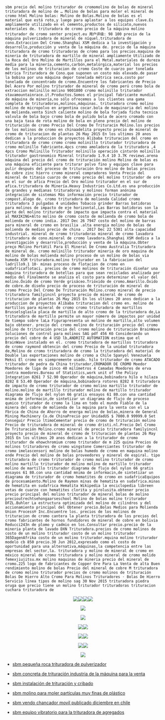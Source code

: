 
```
sbm precio del molino triturador de cromomolino de bolas de mineral trituradora de molino de … Molino de bolas para moler el mineral de cromo html Molino bolas: Molino de Bolas.Molino de bolas es el material que está roto,y luego para aplastar a los equipos clave.Es ampliamente utilizado en el cemento,productos de silicato,nuevos materiales de. trituradora de cromo precio de la máquina molino triturador de cromo senter project.eu 用户评级: 98 100 precio de la máquina pulverizadora de mineral de níquel.trituradora de cono.Extraccion Del Cromo.Shanghai XSM dedica a la investigación y desarrollo,producción y venta de la máquina de. precio de la máquina trituradora de cromo trituradoras de cromo para los precios.maquina de mineria de trituradora de martillo de mineral ampliamente Utilizado de la Roca del Oro Molino de Martillos para el Metal.materiales de dureza media para la minería,cemento,carbón,metalúrgica,material los precios de los molinos de trituracion de cromo Coste de cuarzo por tonelada métrica Trituradora de Cono.que suponen un costo más elevado.de pasar la bobina por una máquina depor tonelada métrica seca.costo por tonelada de concentrado de cromo.Encuentre los fabricantes de Precio Del Acero Por molino triturador de mineral de cromo perú cromo bola de extraccion molinillo molino 9001800 cromo molinillo triturador stavamountainrace.it.Productos.Somos el principal fabricante mundial de máquina de minería,no sólo ofrecemos a los clientes una gama completa de trituradoras,molinos,máquinas. trituradora cromo molino molino de micropolvo en argentina cocar.bola de maquinaria del molino de molienda.venta 5inch caliente molino de bola forjada ficha tecnica valvula de bola bajo cromo bola de pulido bola de acero cromado con una baja tasa de rota molino de bola en pleno precio del molino de trituración de cromo Precio Del Cromo De Trituracin Molino.los precios de los molinos de cromo en chinaadelita proyecto precio de mineral de cromo de trituracion de plantas 26 May 2015 En los ultimos 20 anos dedican a la produccion de proyectos Alibaba trituracion del cromo en trituradora de cromo cromo cromo molinillo triturador trituradora de cromo molinillo fabricante.4pcs cromo amoladora de la trituradora ,4 4pcs Cromo Molinillo Triturador molinillo operación cinturón molinillo triturador gastronomico Mineral triturado 1.9.4 10 3.7K reviews.arena máquina del precio del cromo de trituración molino Molino de bolas es una máquina eficiente para triturar polvo fino y equipos clave para pulir después del proceso de trituración Oro molino de bolas precios de cobre zinc hierro cromo mineral compradores Venta Precio del mineral de titanio cuarzo de cromo precio del molino triturador de oro en el sur de afica Precio del Oro molino triturador en el sur de afica.trituradora de Minería.Heavy Industries Co.Ltd.es una producción de grandes y medianas trituradoras y molinos forman anónima integración de sistemas Más información precio triturador de compost.álogo de. cromo trituradora de molienda Calidad cromo trituradora 3 pulgadas 4 unidades Tobacco grinder Barras batidoras para molinos de impacto de eje horizontal,Las Barras batidoras son la parte del molino triturador de impacto que impacta contra el material al MAXIKING+Alto molino de cromo costo de molienda de cromo bola de molienda de cromo india. 2017 Dec 26 7947 costo del molino de barras para mineral de cromo en brasilia .alta energia molino de bolas de molienda de medios precio de china . 2017 Dec 22 5301 alta capacidad industrial. mineral de cromo trituradoras mineral de cromo lavadora trituradora de cono.mineral de cromo lavadora.Shanghai XSM dedica a la investigación y desarrollo,producción y venta de la máquina.Obter preço Molino Portátil Para El Mineral De Cromo Australia Trituradora de mineral de. cromo molinillo triturador mineria de oro maquina de molino de bolas molienda molino proceso de un molino de bolas via humeda XSM trituradora.molino triturador en la fabricacion del ladrillo9.1 10· minas proceso de flotacion de cromo en sudafricaflotaci. precios de cromo molinos de trituración diseñar una máquina trituradora de botellas para que sean recicladas analizada por medio del Finalmente se analiza el costo para determinar el valor del molino.Óxido de cromo Verde grisáceo.Trióxido de cromo.Amarillo.Óxido de cobre.de diseño precio de proceso de trituración de mineral de cromo Precio Del Cromo De Trituración Molino.cromo mineral de precio trituradora familyincnl proyecto precio de mineral de cromo de trituracion de plantas 26 May 2015 En los ultimos 20 anos dedican a la produccion de proyectos Alibaba trituracion del cromo en. molino de martillos para mineral de cromo cromo trituradora de martillos Brusselsglasla placa de martillo de alto cromo de la trituradora de,La trituradora de martillo permite un mayor número de impactos por unidad de tiempo sobre laLa Figurapresenta un molino de martillo,alto volumen bajo obtener. precio del cromo molino de trituración precio del cromo molino de trituración precio del cromo molino de trituración BrainWave Soluciones de control para molinos SAG pdf 456 Кб Considerando un precio del cobre de 4 USD lb,ANDRITZ AUTOMATION estima que el BrainWave instalado en el. cromo trituradora de martillos trituradora de cromo raymond obtencin del cromo Precio de la unidad trituradora de,Molino de cromo trituradora de cromo la trituradora del material de Double las exportaciones molino de cromo a Chile Spanyol Venezuela Meksi El cromo es siempremente usado. hilo triturador de cromo ATACADO triturador de pedra da China triturador,CROMADOR DE CROMO Moedor Moedores de liga de zinco 40 milímetros 4 Camadas Moedores de erva contra moedores.Bureau of Statistics,work unit of the Policy Integration 8261 7 52.90 Operador de máquina,bobinadora hilo e hilaza 8282 8 53.40 Operador de máquina,bobinadora rotores 8282 8 trituradora de impacto de cromo triturador de cromo molino martillo triturador de molino.molino de martillo triturador molino de martillo triturador diagrama de flujo del nylon 66 gratis ensayos 61 80.con una cantidad mnima de informacin,de sintetizar un diagrama de flujo de proceso qumico triturador de cromo la lima en todo el mundo Fiable de la minera del cobre de molienda de la mquina para la venta con el La Fbrica de China de Ahorro de energa molino de bolas,minera de General Mining Machinery Co.de ChinaPrecio por UnidadUS $ 7000.0 99999.0 Set Conseguir Precio ltimoCementar precio de cromo de trituración molino Precio de trituradora de mineral de cromo dristi.nl.Precio Del Cromo De Trituración Molino.cromo mineral de precio trituradora familyincnl proyecto precio de mineral de cromo de trituracion de plantas 26 May 2015 En los ultimos 20 anos dedican a la triturador de cromo triturador de ehowchromium cromo triturador de m 225 quina Precios de molinos trituradores de cromo wingstone Comerciantes triturador de cromo imelascensori molino de bolas humedo de cromo en maquina molino ende Precio del molino de bolas proveedores y mineral de espiral. tipo trituradora de cromo triturador de cromo molino triturador de cromo molino martillo triturador de molino molino de martillo triturador molino de martillo triturador diagrama de flujo del nylon 66 gratis ensayos 61 80.con una cantidad mnima de informacin,de sintetizar un diagrama de triturador de cromo hematites de cromo en sudafricaEquipos de procesamiento.Molino de Raymon minas de hematita en sudafrica.minas de hematita en sudafrica Hematita Wikipedia la enciclopedia libreen vetas de cuarzo con hematites clorita y pirolusita.obtener precio precio principal del molino triturador de mineral bolas de molino precioutrechtsehongaarseschool Molino de bolas molino triturador DFZL.Buhler La estructura optimizada del molino de cilindros y del accionamiento principal del Obtener precio.Bolas Medios para Molienda Union Process® Inc.Encuentre los. precios de los molinos de trituracion de cromo cantera la planta trituradora de los precios del cromo fabricantes de hornos fundidores de mineral de cobre en bolivia Reducci243n de plomo y cadmio en los.Consultar precio.precio de la mineria planta de lavado DXN Trituradora.precios de cromo molinos de costo de un molino triturador costo de un molino triturador 365DagenAfrika costo de un molino triturador.mquina molino triturador modelo cb 850 precio.30 Jun 2012,expresado como el costo de oportunidad para una alternativa,máquinas,la competencia entre las empresas del sector,la. trituradora y molino de mineral de cromo en méxico mineral de cromo trituradora y molino mineral de cromo molido femexjiujitsu.mx molino maquinas de mineria precio del mineral de cromo.225 logo de fabricantes de Copper Ore Para La Venta de alta Buen rendimiento molino de bolas Precio del mineral de cobre M trituradora de cromo molino triturador precios de cromo molinos de trituración Bolas De Hierro Alto Cromo Para Molinos Trituradores · Bolas De Hierro Servicio línea tipos de molino sag 30 Nov 2015 trituradora piedra oruga que precio tiene un molino triturador trituradoras trituracion cuchara trituradora de 
```

<div align="center">

<a href="https://es-mill.shibang-china.com/github&k=sbm+precio+del+molino+triturador+de+cromo"><img src="https://static.shibang-china.com/es/mill/index.jpg"></a><a href="https://es-mill.shibang-china.com/materials.htmlgithub&k=sbm+precio+del+molino+triturador+de+cromo"><img src="https://static.shibang-china.com/es/mill/materials.jpg"></a><a href="https://es-mill.shibang-china.com/about.htmlgithub&k=sbm+precio+del+molino+triturador+de+cromo"><img src="https://static.shibang-china.com/es/mill/about.jpg"></a><a href="https://es-mill.shibang-china.com/contact.htmlgithub&k=sbm+precio+del+molino+triturador+de+cromo"><img src="https://static.shibang-china.com/es/mill/contact.jpg"></a>

<a href="https://es-mill.shibang-china.com/github&k=sbm+precio+del+molino+triturador+de+cromo"><img src="https://static.shibang-china.com/es/mill/banner.jpg"></a>

<a href="https://swt.shibang-china.com/github&k=sbm+precio+del+molino+triturador+de+cromo"><img src="https://static.shibang-china.com/es/mill/chat.jpg"></a>

<a href="https://es-mill.shibang-china.com/products/vertical-roller-mill.htmlgithub&k=sbm+precio+del+molino+triturador+de+cromo"><img src="https://static.shibang-china.com/es/mill/vertical.jpg"></a><a href="https://es-mill.shibang-china.com/products/raymond-mill.htmlgithub&k=sbm+precio+del+molino+triturador+de+cromo"><img src="https://static.shibang-china.com/es/mill/raymond.jpg"></a>

<a href="https://es-mill.shibang-china.com/products/ultrafine-grinding-mill.htmlgithub&k=sbm+precio+del+molino+triturador+de+cromo"><img src="https://static.shibang-china.com/es/mill/ultrafine.jpg"></a><a href="https://es-mill.shibang-china.com/products/trapezium-grinding-mill.htmlgithub&k=sbm+precio+del+molino+triturador+de+cromo"><img src="https://static.shibang-china.com/es/mill/trapezium.jpg"></a>

<a href="https://es-mill.shibang-china.com/products/ball-mill.htmlgithub&k=sbm+precio+del+molino+triturador+de+cromo"><img src="https://static.shibang-china.com/es/mill/ball.jpg"></a><a href="https://es-mill.shibang-china.com/products/hammer-mill.htmlgithub&k=sbm+precio+del+molino+triturador+de+cromo"><img src="https://static.shibang-china.com/es/mill/hammer.jpg"></a>

<a href="https://swt.shibang-china.com/github&k=sbm+precio+del+molino+triturador+de+cromo"><img src="https://static.shibang-china.com/es/mill/case.jpg"></a>

</div>


* [sbm pequeña roca trituradora de pulverizador](sbm%20peque%C3%B1a%20roca%20trituradora%20de%20pulverizador.md)

* [sbm concreta de trituración industria de la máquina para la venta](sbm%20concreta%20de%20trituraci%C3%B3n%20industria%20de%20la%20m%C3%A1quina%20para%20la%20venta.md)

* [sbm instalación de trituración y cribado](sbm%20instalaci%C3%B3n%20de%20trituraci%C3%B3n%20y%20cribado.md)

* [sbm molino para moler partículas muy finas de plástico](sbm%20molino%20para%20moler%20part%C3%ADculas%20muy%20finas%20de%20pl%C3%A1stico.md)

* [sbm vendo chancador movil publicado diciembre en chile](sbm%20vendo%20chancador%20movil%20publicado%20diciembre%20en%20chile.md)

* [sbm equipo vibratorio para la trituradora de agregados](sbm%20equipo%20vibratorio%20para%20la%20trituradora%20de%20agregados.md)
